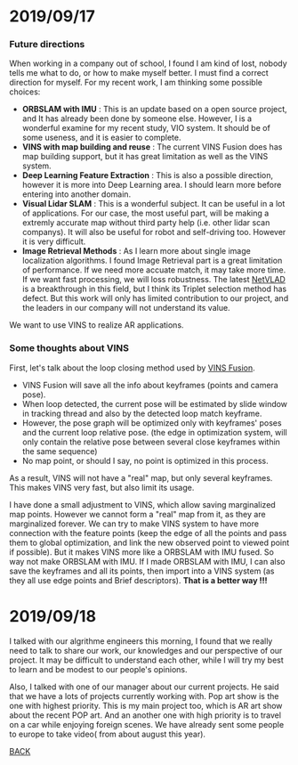 # 2019/09/17

### Future directions

When working in a company out of school, I found I am kind of lost, nobody tells me what to do, or how to make myself better.
I must find a correct direction for myself. For my recent work, I am thinking some possible choices:

+ **ORBSLAM with IMU** : This is an update based on a open source project, and It has already been done by someone else. However, I is a wonderful examine for my recent study, VIO system. It should be of some useness, and it is easier to complete.
+ **VINS with map building and reuse** : The current VINS Fusion does has map building support, but it has great limitation as well as the VINS system.
+ **Deep Learning Feature Extraction** : This is also a possible direction, however it is more into Deep Learning area. I should learn more before entering into another domain. 
+ **Visual Lidar SLAM** : This is a wonderful subject. It can be useful in a lot of applications. For our case, the most useful part, will be making a extremly accurate map without third party help (i.e. other lidar scan companys). It will also be useful for robot and self-driving too. However it is very difficult.
+ **Image Retrieval Methods** : As I learn more about single image localization algorithms. I found Image Retrieval part is a great limitation of performance. If we need more accuate match, it may take more time. If we want fast processing, we will loss robustness. The latest [NetVLAD](https://arxiv.org/abs/1511.07247) is a breakthrough in this field, but I think its Triplet selection method has defect. But this work will only has limited contribution to our project, and the leaders in our company will not understand its value.

We want to use VINS to realize AR applications. 

### Some thoughts about VINS

First, let's talk about the loop closing method used by [VINS Fusion](https://github.com/HKUST-Aerial-Robotics/VINS-Fusion). 

+ VINS Fusion will save all the info about keyframes (points and camera pose). 
+ When loop detected, the current pose will be estimated by slide window in tracking thread and also by the detected loop match keyframe.
+ However, the pose graph will be optimized only with keyframes' poses and the current loop relative pose. (the edge in optimization system, will only contain the relative pose between several close keyframes within the same sequence)
+ No map point, or should I say, no point is optimized in this process.

As a result, VINS will not have a "real" map, but only several keyframes. This makes VINS very fast, but also limit its usage.

I have done a small adjustment to VINS, which allow saving marginalized map points. However we cannot form a "real" map from it, as they are marginalized forever.
We can try to make VINS system to have more connection with the feature points (keep the edge of all the points and pass them to global optimization, and link the new observed point to viewed point if possible). But it makes VINS more like a ORBSLAM with IMU fused. So way not make ORBSLAM with IMU.
If I made ORBSLAM with IMU, I can also save the keyframes and all its points, then import into a VINS system (as they all use edge points and Brief descriptors). **That is a better way !!!**


# 2019/09/18

I talked with our algrithme engineers this morning, I found that we really need to talk to share our work, our knowledges and our perspective of our project. It may be difficult to understand each other, while I will try my best to learn and be modest to our people's opinions. 

Also, I talked with one of our manager about our current projects. He said that we have a lots of projects currently working with. Pop art show is the one with highest priority. This is my main project too, which is AR art show about the recent POP art. And an another one with high priority is to travel on a car while enjoying foreign scenes. We have already sent some people to europe to take video( from about august this year).

[BACK](../)
